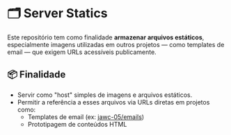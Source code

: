 # 🗂️ Server Statics

Este repositório tem como finalidade **armazenar arquivos estáticos**, especialmente imagens utilizadas em outros projetos — como templates de email — que exigem URLs acessíveis publicamente.

## 📦 Finalidade

- Servir como "host" simples de imagens e arquivos estáticos.
- Permitir a referência a esses arquivos via URLs diretas em projetos como:
  - Templates de email (ex: [jawc-05/emails](https://github.com/jawc-05/emails))
  - Prototipagem de conteúdos HTML
